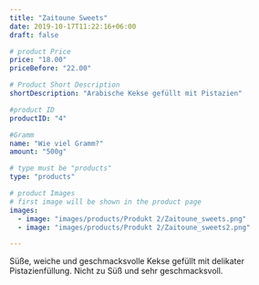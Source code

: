 ```yaml
---
title: "Zaitoune Sweets"
date: 2019-10-17T11:22:16+06:00
draft: false

# product Price
price: "18.00"
priceBefore: "22.00"

# Product Short Description
shortDescription: "Arabische Kekse gefüllt mit Pistazien"

#product ID
productID: "4"

#Gramm
name: "Wie viel Gramm?"
amount: "500g"

# type must be "products"
type: "products"

# product Images
# first image will be shown in the product page
images:
  - image: "images/products/Produkt 2/Zaitoune_sweets.png"
  - image: "images/products/Produkt 2/Zaitoune_sweets2.png"

---
```

Süße, weiche und geschmacksvolle Kekse gefüllt mit delikater Pistazienfüllung. Nicht zu Süß und sehr geschmacksvoll.